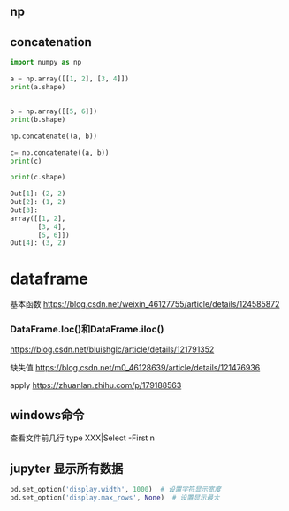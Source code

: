 ## np
## concatenation
```python
import numpy as np
 
a = np.array([[1, 2], [3, 4]])
print(a.shape)
 
 
b = np.array([[5, 6]])
print(b.shape)
 
np.concatenate((a, b))
 
c= np.concatenate((a, b))
print(c)
 
print(c.shape)
 
Out[1]: (2, 2)
Out[2]: (1, 2)
Out[3]: 
array([[1, 2],
       [3, 4],
       [5, 6]])
Out[4]: (3, 2)
```

# dataframe

基本函数
https://blog.csdn.net/weixin_46127755/article/details/124585872

### DataFrame.loc()和DataFrame.iloc()
https://blog.csdn.net/bluishglc/article/details/121791352

缺失值
https://blog.csdn.net/m0_46128639/article/details/121476936

apply
https://zhuanlan.zhihu.com/p/179188563

## windows命令
查看文件前几行 type XXX|Select -First n


## jupyter 显示所有数据
```python
pd.set_option('display.width', 1000)  # 设置字符显示宽度
pd.set_option('display.max_rows', None)  # 设置显示最大
```